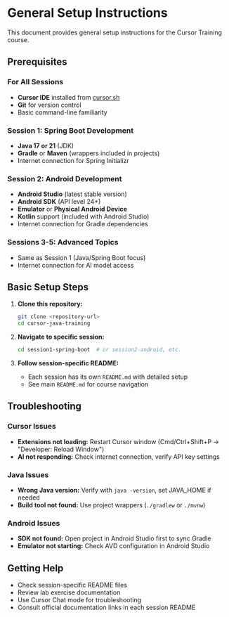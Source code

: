 # General Setup Instructions

This document provides general setup instructions for the Cursor Training course.

## Prerequisites

### For All Sessions
- **Cursor IDE** installed from [cursor.sh](https://cursor.sh)
- **Git** for version control
- Basic command-line familiarity

### Session 1: Spring Boot Development
- **Java 17 or 21** (JDK)
- **Gradle** or **Maven** (wrappers included in projects)
- Internet connection for Spring Initializr

### Session 2: Android Development
- **Android Studio** (latest stable version)
- **Android SDK** (API level 24+)
- **Emulator** or **Physical Android Device**
- **Kotlin** support (included with Android Studio)
- Internet connection for Gradle dependencies

### Sessions 3-5: Advanced Topics
- Same as Session 1 (Java/Spring Boot focus)
- Internet connection for AI model access

## Basic Setup Steps

1. **Clone this repository:**
   ```bash
   git clone <repository-url>
   cd cursor-java-training
   ```

2. **Navigate to specific session:**
   ```bash
   cd session1-spring-boot  # or session2-android, etc.
   ```

3. **Follow session-specific README:**
   - Each session has its own `README.md` with detailed setup
   - See main `README.md` for course navigation

## Troubleshooting

### Cursor Issues
- **Extensions not loading:** Restart Cursor window (Cmd/Ctrl+Shift+P → "Developer: Reload Window")
- **AI not responding:** Check internet connection, verify API key settings

### Java Issues
- **Wrong Java version:** Verify with `java -version`, set JAVA_HOME if needed
- **Build tool not found:** Use project wrappers (`./gradlew` or `./mvnw`)

### Android Issues
- **SDK not found:** Open project in Android Studio first to sync Gradle
- **Emulator not starting:** Check AVD configuration in Android Studio

## Getting Help

- Check session-specific README files
- Review lab exercise documentation
- Use Cursor Chat mode for troubleshooting
- Consult official documentation links in each session README

